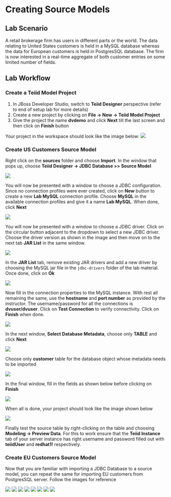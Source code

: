 # Creating Source Models

## Lab Scenario

A retail brokerage firm has users in different parts or the world. The data relating to United States customers is held in a MySQL database whereas the data for European customers is held in PostgresSQL database. The firm is now interested in a real-time aggregate of both customer entries on some limited number of fields.

## Lab Workflow

### Create a Teiid Model Project

1. In JBoss Developer Studio, switch to **Teiid Designer** perspective (refer to end of setup lab for more details)
2. Create a new project by clicking on **File → New → Teiid Model Project**
3. Give the project the name **dvdemo** and click **Next** till the last screen and then click on **Finish** button

Your project in the workspace should look like the image below: [![](.images/lab2-new-project.png)](.images/lab2-new-project.png)

### Create US Customers Source Model

Right click on the **sources** folder and choose **Import**. In the window that pops up, choose **Teiid Designer → JDBC Database >> Source Model** 

[![](.images/lab2-import-jdbc.png)](.images/lab2-import-jdbc.png)

You will now be presented with a window to choose a JDBC configuration. Since no connection profiles were ever created, click on **New** button to create a new **Lab MySQL** connection profile. Choose **MySQL** in the available connection profiles and give it a name **Lab MySQL**. When done, click **Next**

[![](.images/lab2-mysql-conn-profile.png)](.images/lab2-mysql-conn-profile.png)

You will now be presented with a window to choose a JDBC driver. Click on the circular button adjacent to the dropdown to select a new JDBC driver. Choose the driver version as shown in the image and then move on to the next tab **JAR List** in the same window.

[![](.images/lab2-mysql-driver.png)](.images/lab2-mysql-driver.png)

In the **JAR List** tab, remove existing JAR drivers and add a new driver by choosing the MySQL jar file in the `jdbc-drivers` folder of the lab material. Once done, click on **Ok**

[![](.images/lab2-mysql-driver-selection.png)](.images/lab2-mysql-driver-selection.png)

Now fill in the connection properties to the MySQL instance. With rest all remaining the same, use the **hostname** and **port number** as provided by the instructor. The username/password for all the connections is **dvuser/dvuser**. Click on **Test Connection** to verify connectivity. Click on **Finish** when done.

[![](.images/lab2-mysql-conn-properties.png)](.images/lab2-mysql-conn-properties.png)

In the next window, **Select Database Metadata**, choose only **TABLE** and click **Next**

[![](.images/lab2-mysql-table-metadata.png)](.images/lab2-mysql-table-metadata.png)

Choose only **customer** table for the database object whose metadata needs to be imported

[![](.images/lab2-mysql-select-db-object.png)](.images/lab2-mysql-select-db-object.png)

In the final window, fill in the fields as shown below before clicking on **Finish**

[![](.images/lab2-mysql-table-import-options.png)](.images/lab2-mysql-table-import-options.png)

When all is done, your project should look like the image shown below

[![](.images/lab2-mysql-final-view.png)](.images/lab2-mysql-final-view.png)

Finally test the source table by right-clicking on the table and choosing **Modeling → Preview Data**. For this to work ensure that the **Teiid Instance** tab of your server instance has right username and password filled out with **teiidUser** and **redhat1!** respectively.

### Create EU Customers Source Model

Now that you are familiar with importing a JDBC Database to a source model, you can repeat the same for importing EU customers from PostgresSQL server. Follow the images for reference

[![](.images/lab2-pg-conn-profile.png)](.images/lab2-pg-conn-profile.png)
[![](.images/lab2-pg-driver.png)](.images/lab2-pg-driver.png)
[![](.images/lab2-pg-driver-selection.png)](.images/lab2-pg-driver-selection.png)
[![](.images/lab2-pg-conn-properties.png)](.images/lab2-pg-conn-properties.png)
[![](.images/lab2-pg-table-metadata.png)](.images/lab2-pg-table-metadata.png)
[![](.images/lab2-pg-select-db-object.png)](.images/lab2-pg-select-db-object.png)
[![](.images/lab2-pg-table-import-options.png)](.images/lab2-pg-table-import-options.png)
[![](.images/lab2-pg-final-view.png)](.images/lab2-pg-final-view.png)

